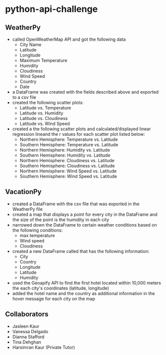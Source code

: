 # python-api-challenge
## WeatherPy
- called OpenWeatherMap API and got the following data
    - City Name
    - Latitude
    - Longitude
    - Maximum Temperature
    - Humidity
    - Cloudiness
    - Wind Speed
    - Country
    - Date
- a DataFrame was created with the fields described above and exported to a csv file
- created the following scatter plots:
    - Latitude vs. Temperature
    - Latitude vs. Humidity
    - Latitude vs. Cloudiness
    - Latitude vs. Wind Speed
- created a the following scatter plots and calculated/displayed linear regression lineand the r values for each scatter plot listed below:
    - Northern Hemisphere: Temperature vs. Latitude
    - Southern Hemisphere: Temperature vs. Latitude
    - Northern Hemisphere: Humidity vs. Latitude
    - Southern Hemisphere: Humidity vs. Latitude
    - Northern Hemisphere: Cloudiness vs. Latitude
    - Southern Hemisphere: Cloudiness vs. Latitude
    - Northern Hemisphere: Wind Speed vs. Latitude
    - Southern Hemisphere: Wind Speed vs. Latitude
## VacationPy
- created a DataFrame with the csv file that was exported in the WeatherPy file
- created a map that displays a point for every city in the DataFrame and the size of the point is the humidity in each city
- narrowed down the DataFrame to certain weather conditions based on the following conditions:
    - max temperature
    - Wind speed
    - Cloudiness
- created a new DataFrame called that has the following information:
    - City
    - Country
    - Longitude
    - Latitude
    - Humidity
- used the Geoapify API to find the first hotel located within 10,000 meters the each city's coordinates (latitude, longitude)
- added the hotel name and the country as additional information in the hover message for each city on the map
## Collaborators
- Jasleen Kaur
- Vanessa Delgado
- Dianna Stafford
- Tina Dehghan
- Harsimran Kaur (Private Tutor)